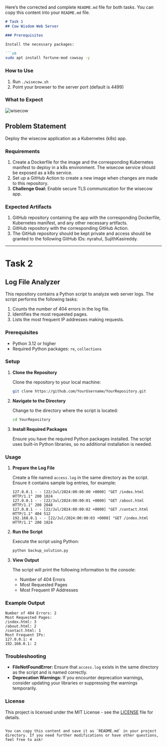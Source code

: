 Here’s the corrected and complete `README.md` file for both tasks. You can copy this content into your `README.md` file.

```markdown
# Task 1
## Cow Wisdom Web Server

### Prerequisites

Install the necessary packages:

```sh
sudo apt install fortune-mod cowsay -y
```

### How to Use

1. Run `./wisecow.sh`
2. Point your browser to the server port (default is 4499)

### What to Expect

![wisecow](https://github.com/nyrahul/wisecow/assets/9133227/8d6bfde3-4a5a-480e-8d55-3fef60300d98)

## Problem Statement

Deploy the wisecow application as a Kubernetes (k8s) app.

### Requirements

1. Create a Dockerfile for the image and the corresponding Kubernetes manifest to deploy in a k8s environment. The wisecow service should be exposed as a k8s service.
2. Set up a GitHub Action to create a new image when changes are made to this repository.
3. **Challenge Goal:** Enable secure TLS communication for the wisecow app.

### Expected Artifacts

1. GitHub repository containing the app with the corresponding Dockerfile, Kubernetes manifest, and any other necessary artifacts.
2. GitHub repository with the corresponding GitHub Action.
3. The GitHub repository should be kept private and access should be granted to the following GitHub IDs: nyrahul, SujithKasireddy.

---

# Task 2
## Log File Analyzer

This repository contains a Python script to analyze web server logs. The script performs the following tasks:

1. Counts the number of 404 errors in the log file.
2. Identifies the most requested pages.
3. Lists the most frequent IP addresses making requests.

### Prerequisites

- Python 3.12 or higher
- Required Python packages: `re`, `collections`

### Setup

1. **Clone the Repository**

   Clone the repository to your local machine:

   ```sh
   git clone https://github.com/YourUsername/YourRepository.git
   ```

2. **Navigate to the Directory**

   Change to the directory where the script is located:

   ```sh
   cd YourRepository
   ```

3. **Install Required Packages**

   Ensure you have the required Python packages installed. The script uses built-in Python libraries, so no additional installation is needed.

### Usage

1. **Prepare the Log File**

   Create a file named `access.log` in the same directory as the script. Ensure it contains sample log entries, for example:

   ```plaintext
   127.0.0.1 - - [22/Jul/2024:00:00:00 +0000] "GET /index.html HTTP/1.1" 200 1024
   127.0.0.1 - - [22/Jul/2024:00:00:01 +0000] "GET /about.html HTTP/1.1" 200 2048
   127.0.0.1 - - [22/Jul/2024:00:00:02 +0000] "GET /contact.html HTTP/1.1" 404 512
   192.168.0.1 - - [22/Jul/2024:00:00:03 +0000] "GET /index.html HTTP/1.1" 200 1024
   ```

2. **Run the Script**

   Execute the script using Python:

   ```sh
   python backup_solution.py
   ```

3. **View Output**

   The script will print the following information to the console:

   - Number of 404 Errors
   - Most Requested Pages
   - Most Frequent IP Addresses

### Example Output

```plaintext
Number of 404 Errors: 2
Most Requested Pages:
/index.html: 3
/about.html: 2
/contact.html: 1
Most Frequent IPs:
127.0.0.1: 4
192.168.0.1: 2
```

### Troubleshooting

- **FileNotFoundError:** Ensure that `access.log` exists in the same directory as the script and is named correctly.
- **Deprecation Warnings:** If you encounter deprecation warnings, consider updating your libraries or suppressing the warnings temporarily.

### License

This project is licensed under the MIT License - see the [LICENSE](LICENSE) file for details.
```

You can copy this content and save it as `README.md` in your project directory. If you need further modifications or have other questions, feel free to ask!
